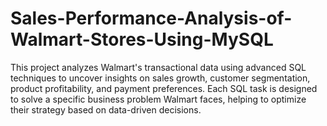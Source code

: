 # Sales-Performance-Analysis-of-Walmart-Stores-Using-MySQL
This project analyzes Walmart's transactional data using advanced SQL techniques to uncover insights on sales growth, customer segmentation, product profitability, and payment preferences. Each SQL task is designed to solve a specific business problem Walmart faces, helping to optimize their strategy based on data-driven decisions.
